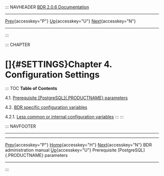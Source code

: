 ::: NAVHEADER
  [BDR 2.0.6 Documentation](index.md)                                                                  
  ---------------------------------------------------------------- ---------------------------------- -- ----------------------------------------------------------------------------------------
  [Prev](manual.md "BDR administration manual"){accesskey="P"}   [Up](manual.md){accesskey="U"}        [Next](settings-prerequisite.md "Prerequisite PostgreSQL parameters"){accesskey="N"}

------------------------------------------------------------------------
:::

::: CHAPTER
# []{#SETTINGS}Chapter 4. Configuration Settings

::: TOC
**Table of Contents**

4.1. [Prerequisite [PostgreSQL]{.PRODUCTNAME}
parameters](settings-prerequisite.md)

4.2. [BDR specific configuration
variables](bdr-configuration-variables.md)

4.2.1. [Less common or internal configuration
variables](bdr-configuration-variables.md#AEN783)
:::
:::

::: NAVFOOTER

------------------------------------------------------------------------

  ------------------------------------ ----------------------------------- ----------------------------------------------------
  [Prev](manual.md){accesskey="P"}    [Home](index.md){accesskey="H"}     [Next](settings-prerequisite.md){accesskey="N"}
  BDR administration manual             [Up](manual.md){accesskey="U"}     Prerequisite [PostgreSQL]{.PRODUCTNAME} parameters
  ------------------------------------ ----------------------------------- ----------------------------------------------------
:::

